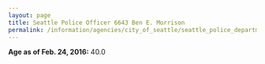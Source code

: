 ```yaml
---
layout: page
title: Seattle Police Officer 6643 Ben E. Morrison
permalink: /information/agencies/city_of_seattle/seattle_police_department/copbook/6643/
---
```


**Age as of Feb. 24, 2016:** 40.0
